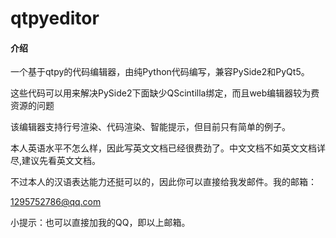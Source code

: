 # qtpyeditor

#### 介绍
一个基于qtpy的代码编辑器，由纯Python代码编写，兼容PySide2和PyQt5。

这些代码可以用来解决PySide2下面缺少QScintilla绑定，而且web编辑器较为费资源的问题

该编辑器支持行号渲染、代码渲染、智能提示，但目前只有简单的例子。

本人英语水平不怎么样，因此写英文文档已经很费劲了。中文文档不如英文文档详尽,建议先看英文文档。

不过本人的汉语表达能力还挺可以的，因此你可以直接给我发邮件。我的邮箱：

1295752786@qq.com

小提示：也可以直接加我的QQ，即以上邮箱。